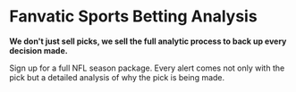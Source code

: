 # Fanvatic Sports Betting Analysis

**We don't just sell picks, we sell the full analytic process to back up every decision made.**

Sign up for a full NFL season package. Every alert comes not only with the pick but a detailed analysis of why the pick is being made.
